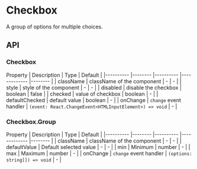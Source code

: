 # Checkbox

A group of options for multiple choices.

<Demos />

## API
### Checkbox
Property    | Description    | Type      | Default   |
|---------- |-------- |---------- |-------------  |-------- |
| className | className of the component | - | - |
| style | style of the component | - | - |
| disabled  | disable the checkbox   | boolean | false   |
| checked  | value of checkbox | boolean  |  -  |
| defaultChecked  | default value | boolean  |  -  |
| onChange | `change` event handler | `(event: React.ChangeEvent<HTMLInputElement>) => void` | - |

### Checkbox.Group
Property    | Description    | Type      | Default   |
|---------- |-------- |---------- |-------------  |-------- |
| className | className of the component | - | - |
| defaultValue | Default selected value  | -   | - |
| min       | Minimum   | number  | -  |
| max       | Maximum   | number  | -  |
| onChange  | `change` event handler | `(options: string[]) => void` | - |

